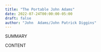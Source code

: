 ```yaml
---
title: "The Portable John Adams"
date: 2022-07-24T00:00:00-05:00
draft: false
author: "John  Adams/John Patrick Diggins"
---
```


SUMMARY

<!--more-->

CONTENT
